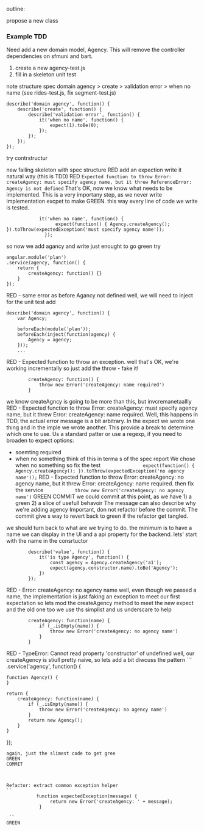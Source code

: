 outline:

propose a new class
### Example TDD
Need add a new domain model, Agency. This will remove the controller dependencies on sfmuni and bart.
1. create a new agency-test.js
1. fill in a skeleton unit test

note structure spec
domain agency > create > validation error > when no name
(see rides-test.js, fix segment-test.js)
```
describe('domain agency', function() {
    describe('create', function() {
        describe('validation error', function() {
            it('when no name', function() {
                expect(1).toBe(0);
            });
        });
    });
});
```

try contrstructur

new failing skeleton with spec structure
RED
add an expection
write it natural way (this is TDD)
RED ``Expected function to throw Error: createAgency: must specify agency name, but it threw ReferenceError: Agency is not defined``
That's OK, now we know what needs to be implemented. This is a very importany step, as we never write implementation excpet to make GREEN.
this way every line of code we write is tested.
```
            it('when no name', function() {
                  expect(function() { Agency.createAgency(); }).toThrow(expectedException('must specify agency name'));
              });
```
so now we add agancy and write just enought to go green
try
```
angular.module('plan')
.service(agency, function() {
    return {
        createAgency: function() {}
    }
});
```
RED - same error as before Agancy not defined
well, we will need to inject for the unit test add
```
describe('domain agency', function() {
    var Agency;

    beforeEach(module('plan'));
    beforeEach(inject(function(agency) {
        Agency = agency;
    }));
    ...
```
RED - Expected function to throw an exception.
well that's OK, we're working incrementally
so just add the throw - fake it!
```
        createAgency: function() {
            throw new Error('createAgency: name required')
        }
```
we know createAgncy is going to be more than this, but invcremanetaallly
RED - Expected function to throw Error: createAgency: must specify agency name, but it threw Error: createAgency: name required.
Well, this happens in TDD, the actual error message is a bit arbitrary. In the expect we wrote one thing and in the imple we wrote another.
This provide a break to determine which one to use. Us a standard patter or use a regexp, if you need to broaden to expect
options:
- soemting required
- when no something
think of this in terma s of the spec report
We chose when no something
so fix the test
``                expect(function() { Agency.createAgency(); }).toThrow(expectedException('no agency name'));
``
RED - Expected function to throw Error: createAgency: no agency name, but it threw Error: createAgency: name required.
then fix the service
``            throw new Error('createAgency: no agency name')
``
GREEN
COMMIT
we could commit at this point, as we have 1) a green 2) a slice of usefull behavoir
The message can also describe why we're adding agency
Important, don not refactor before the commit. The commit give s way to revert back to green if the refactor get tangled.

we should turn back to what are we trying to do.
the minimum is to have a name we can display in the UI and a api property for the backend.
lets' start with the name in the consrtuctor
```
        describe('value', function() {
            it('is type Agency', function() {
                const agency = Agency.createAgency('a1');
                expect(agency.constructor.name).toBe('Agency');
            })
        });

```
RED - Error: createAgency: no agency name
well, even though we passed a name, the implementation is just faking an exception to meet our first expectation
so lets mod the createAgency method to meet the new expect and the old one too
we  use ths simplist and us underscare to help
```
        createAgency: function(name) {
            if (_.isEmpty(name)) {
                throw new Error('createAgency: no agency name')
            }
        }
```
RED - TypeError: Cannot read property 'constructor' of undefined
well, our createAgency is stiull pretty naive, so lets add a bit
diwcuss the pattern
``'
.service('agency', function() {

    function Agency() {
    }

    return {
        createAgency: function(name) {
            if (_.isEmpty(name)) {
                throw new Error('createAgency: no agency name')
            }
            return new Agency();
        }
    }
});
```
again, just the slimest code to get gree
GREEN
COMMIT



Refactor: extract common exception helper
``
           function expectedException(message) {
                return new Error('createAgency: ' + message);
            }

 ``
GREEN


